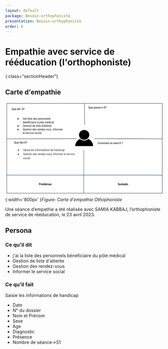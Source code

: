 ```yaml
---
layout: default
package: Besoin-orthophoniste
presentation: Besoin-orthophoniste
order: 6
---
```


# Empathie avec service de rééducation (l'orthophoniste)
{:class="sectionHeader"}

<!-- new slide -->

## Carte d'empathie

![empathie othophoniste](./images/orthophoniste.png){:width='800px' }*Figure: Carte d'empathie Othophoniste*


<!-- note -->

Une séance d’empathie a été réalisée avec SAMIA KABBAJ, l’orthophoniste de service de rééducation, le 23 avril 2023.

## Persona

### Ce qu'il dit 

- j'ai la liste des personnels bénéficiaire du pôle médical
- Gestion de liste d'attente 
- Gestion des rendez-vous
- Informer le service social
  


### Ce qu’il fait 


Saisie les informations de handicap
- Date
- N° du dossier
- Nom et Prénom
- Sexe
- Age
- Diagnostic
- Présence
- Nombre de séance->S1
